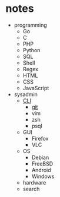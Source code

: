 # notes

- programming
	- Go
	- C
	- PHP
	- Python
	- SQL
	- Shell
	- Regex
	- HTML
	- CSS
	- JavaScript
- sysadmin
	- [CLI](/notes/sysadmin/cli)
		- [git](/notes/sysadmin/cli/git)
		- vim
		- zsh
		- psql
	- GUI
		- Firefox
		- VLC
	- OS
		- Debian
		- FreeBSD
		- Android
		- Windows
	- hardware
	- search
